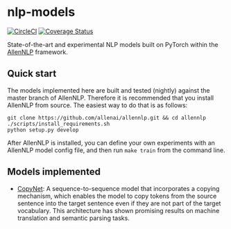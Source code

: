 # nlp-models

[![CircleCI](https://circleci.com/gh/epwalsh/nlp-models.svg?style=svg)](https://circleci.com/gh/epwalsh/nlp-models)
[![Coverage Status](https://coveralls.io/repos/github/epwalsh/nlp-models/badge.svg?branch=master)](https://coveralls.io/github/epwalsh/nlp-models?branch=master)

State-of-the-art and experimental NLP models built on PyTorch within the [AllenNLP](https://github.com/allenai/allennlp) framework.

## Quick start

The models implemented here are built and tested (nightly) against the master branch of AllenNLP. Therefore it is recommended that you install AllenNLP from source. The easiest way to do that is as follows:

```
git clone https://github.com/allenai/allennlp.git && cd allennlp
./scripts/install_requirements.sh
python setup.py develop
```

After AllenNLP is installed, you can define your own experiments with an AllenNLP model config file, and then run
`make train` from the command line.

## Models implemented

- [CopyNet](https://arxiv.org/abs/1603.06393): A sequence-to-sequence model that incorporates a copying mechanism, which enables the model to copy tokens from the source sentence into the target sentence even if they are not part of the target vocabulary. This architecture has shown promising results on machine translation and semantic parsing tasks.
